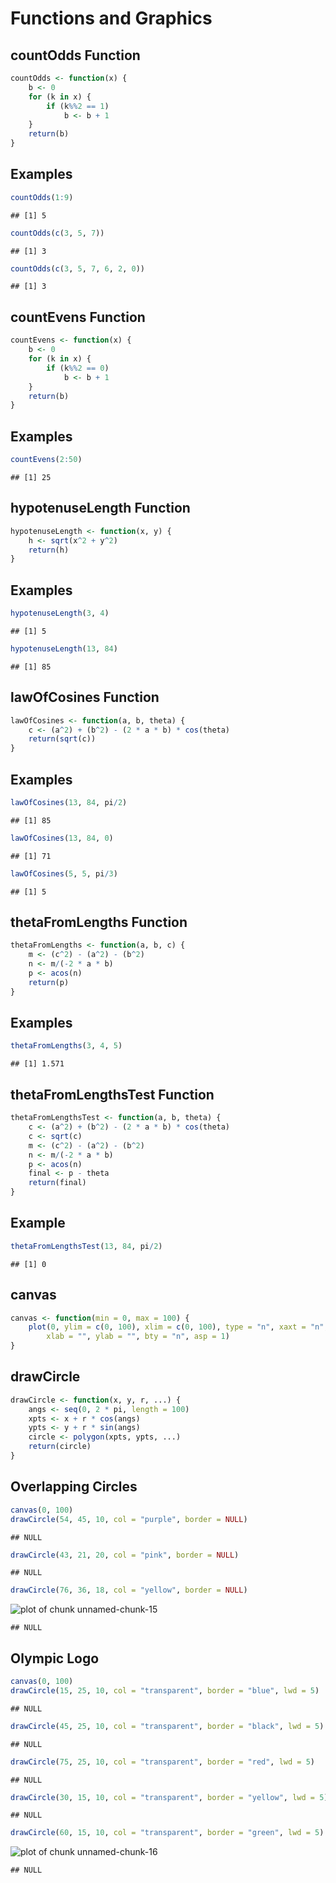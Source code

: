 Functions and Graphics 
========================================================

## countOdds Function

```r
countOdds <- function(x) {
    b <- 0
    for (k in x) {
        if (k%%2 == 1) 
            b <- b + 1
    }
    return(b)
}
```


## Examples

```r
countOdds(1:9)
```

```
## [1] 5
```

```r
countOdds(c(3, 5, 7))
```

```
## [1] 3
```

```r
countOdds(c(3, 5, 7, 6, 2, 0))
```

```
## [1] 3
```


## countEvens Function

```r
countEvens <- function(x) {
    b <- 0
    for (k in x) {
        if (k%%2 == 0) 
            b <- b + 1
    }
    return(b)
}
```


## Examples

```r
countEvens(2:50)
```

```
## [1] 25
```


## hypotenuseLength Function

```r
hypotenuseLength <- function(x, y) {
    h <- sqrt(x^2 + y^2)
    return(h)
}
```


## Examples

```r
hypotenuseLength(3, 4)
```

```
## [1] 5
```

```r
hypotenuseLength(13, 84)
```

```
## [1] 85
```


## lawOfCosines Function

```r
lawOfCosines <- function(a, b, theta) {
    c <- (a^2) + (b^2) - (2 * a * b) * cos(theta)
    return(sqrt(c))
}
```


## Examples

```r
lawOfCosines(13, 84, pi/2)
```

```
## [1] 85
```

```r
lawOfCosines(13, 84, 0)
```

```
## [1] 71
```

```r
lawOfCosines(5, 5, pi/3)
```

```
## [1] 5
```


## thetaFromLengths Function

```r
thetaFromLengths <- function(a, b, c) {
    m <- (c^2) - (a^2) - (b^2)
    n <- m/(-2 * a * b)
    p <- acos(n)
    return(p)
}
```


## Examples

```r
thetaFromLengths(3, 4, 5)
```

```
## [1] 1.571
```


## thetaFromLengthsTest Function

```r
thetaFromLengthsTest <- function(a, b, theta) {
    c <- (a^2) + (b^2) - (2 * a * b) * cos(theta)
    c <- sqrt(c)
    m <- (c^2) - (a^2) - (b^2)
    n <- m/(-2 * a * b)
    p <- acos(n)
    final <- p - theta
    return(final)
}
```


## Example

```r
thetaFromLengthsTest(13, 84, pi/2)
```

```
## [1] 0
```


## canvas

```r
canvas <- function(min = 0, max = 100) {
    plot(0, ylim = c(0, 100), xlim = c(0, 100), type = "n", xaxt = "n", yaxt = "n", 
        xlab = "", ylab = "", bty = "n", asp = 1)
}
```


## drawCircle

```r
drawCircle <- function(x, y, r, ...) {
    angs <- seq(0, 2 * pi, length = 100)
    xpts <- x + r * cos(angs)
    ypts <- y + r * sin(angs)
    circle <- polygon(xpts, ypts, ...)
    return(circle)
}
```


## Overlapping Circles

```r
canvas(0, 100)
drawCircle(54, 45, 10, col = "purple", border = NULL)
```

```
## NULL
```

```r
drawCircle(43, 21, 20, col = "pink", border = NULL)
```

```
## NULL
```

```r
drawCircle(76, 36, 18, col = "yellow", border = NULL)
```

![plot of chunk unnamed-chunk-15](figure/unnamed-chunk-15.png) 

```
## NULL
```


## Olympic Logo

```r
canvas(0, 100)
drawCircle(15, 25, 10, col = "transparent", border = "blue", lwd = 5)
```

```
## NULL
```

```r
drawCircle(45, 25, 10, col = "transparent", border = "black", lwd = 5)
```

```
## NULL
```

```r
drawCircle(75, 25, 10, col = "transparent", border = "red", lwd = 5)
```

```
## NULL
```

```r
drawCircle(30, 15, 10, col = "transparent", border = "yellow", lwd = 5)
```

```
## NULL
```

```r
drawCircle(60, 15, 10, col = "transparent", border = "green", lwd = 5)
```

![plot of chunk unnamed-chunk-16](figure/unnamed-chunk-16.png) 

```
## NULL
```

